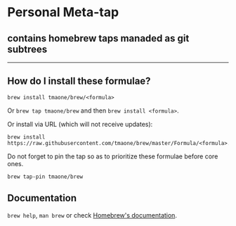 # Personal Meta-tap
## contains homebrew taps manaded as git subtrees
----

## How do I install these formulae?
`brew install tmaone/brew/<formula>`

Or `brew tap tmaone/brew` and then `brew install <formula>`.

Or install via URL (which will not receive updates):

```
brew install https://raw.githubusercontent.com/tmaone/brew/master/Formula/<formula>.rb
```
Do not forget to pin the tap so as to prioritize these formulae before core ones.

```
brew tap-pin tmaone/brew
```

## Documentation
`brew help`, `man brew` or check [Homebrew's documentation](https://github.com/Homebrew/brew/tree/master/docs#readme).
